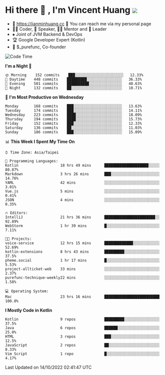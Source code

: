 # Hi there 👋 , I'm Vincent Huang ![](https://komarev.com/ghpvc/?username=Jian-Min-Huang)
- 💎 https://jianminhuang.cc 🙋 You can reach me via my personal page
- 👨‍💻 Coder, 🎤 Speaker, 👨‍🏫 Mentor and 🚀 Leader
- ♠️ Joint of JVM Backend & DevOps
- 🏆 Google Developer Expert (Kotlin)
- 💼 $_purefunc, Co-founder

<!--START_SECTION:waka-->
![Code Time](http://img.shields.io/badge/Code%20Time-1%2C078%20hrs%2031%20mins-blue)

**I'm a Night 🦉** 

```text
🌞 Morning    152 commits    ███░░░░░░░░░░░░░░░░░░░░░░   12.33% 
🌆 Daytime    448 commits    █████████░░░░░░░░░░░░░░░░   36.33% 
🌃 Evening    501 commits    ██████████░░░░░░░░░░░░░░░   40.63% 
🌙 Night      132 commits    ██░░░░░░░░░░░░░░░░░░░░░░░   10.71%

```
📅 **I'm Most Productive on Wednesday** 

```text
Monday       168 commits    ███░░░░░░░░░░░░░░░░░░░░░░   13.63% 
Tuesday      174 commits    ███░░░░░░░░░░░░░░░░░░░░░░   14.11% 
Wednesday    223 commits    ████░░░░░░░░░░░░░░░░░░░░░   18.09% 
Thursday     194 commits    ████░░░░░░░░░░░░░░░░░░░░░   15.73% 
Friday       152 commits    ███░░░░░░░░░░░░░░░░░░░░░░   12.33% 
Saturday     136 commits    ██░░░░░░░░░░░░░░░░░░░░░░░   11.03% 
Sunday       186 commits    ███░░░░░░░░░░░░░░░░░░░░░░   15.09%

```


📊 **This Week I Spent My Time On** 

```text
⌚︎ Time Zone: Asia/Taipei

💬 Programming Languages: 
Kotlin                   18 hrs 49 mins      ████████████████████░░░░░   80.87% 
Markdown                 3 hrs 26 mins       ███░░░░░░░░░░░░░░░░░░░░░░   14.76% 
YAML                     42 mins             ░░░░░░░░░░░░░░░░░░░░░░░░░   3.01% 
Vue.js                   5 mins              ░░░░░░░░░░░░░░░░░░░░░░░░░   0.41% 
JSON                     4 mins              ░░░░░░░░░░░░░░░░░░░░░░░░░   0.35%

🔥 Editors: 
IntelliJ                 21 hrs 36 mins      ███████████████████████░░   92.89% 
WebStorm                 1 hr 39 mins        █░░░░░░░░░░░░░░░░░░░░░░░░   7.11%

🐱‍💻 Projects: 
voice-service            12 hrs 15 mins      █████████████░░░░░░░░░░░░   52.69% 
kotlin-extensions        8 hrs 43 mins       █████████░░░░░░░░░░░░░░░░   37.5% 
pheme.social             1 hr 17 mins        █░░░░░░░░░░░░░░░░░░░░░░░░   5.53% 
project-allticket-web    33 mins             ░░░░░░░░░░░░░░░░░░░░░░░░░   2.37% 
purefunc-technique-weekly22 mins             ░░░░░░░░░░░░░░░░░░░░░░░░░   1.58%

💻 Operating System: 
Mac                      23 hrs 16 mins      █████████████████████████   100.0%

```

**I Mostly Code in Kotlin** 

```text
Kotlin                   9 repos             █████████░░░░░░░░░░░░░░░░   37.5% 
Java                     6 repos             ██████░░░░░░░░░░░░░░░░░░░   25.0% 
HTML                     3 repos             ███░░░░░░░░░░░░░░░░░░░░░░   12.5% 
JavaScript               2 repos             ██░░░░░░░░░░░░░░░░░░░░░░░   8.33% 
Vim Script               1 repo              █░░░░░░░░░░░░░░░░░░░░░░░░   4.17%

```



 Last Updated on 14/10/2022 02:41:47 UTC
<!--END_SECTION:waka-->
